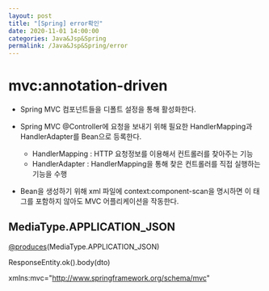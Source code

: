 ```yaml
---
layout: post
title: "[Spring] error확인"
date: 2020-11-01 14:00:00
categories: Java&Jsp&Spring
permalink: /Java&Jsp&Spring/error
---
```


# mvc:annotation-driven

- Spring MVC 컴포넌트들을 디폴트 설정을 통해 활성화한다.
- Spring MVC @Controller에 요청을 보내기 위해 필요한 HandlerMapping과 HandlerAdapter를 Bean으로 등록한다.
  - HandlerMapping : HTTP 요청정보를 이용해서 컨트롤러를 찾아주는 기능
  - HandlerAdapter : HandlerMapping을 통해 찾은 컨트롤러를 직접 실행하는 기능을 수행

- Bean을 생성하기 위해 xml 파일에 context:component-scan을 명시하면 이 태그를 포함하지 않아도 MVC 어플리케이션을 작동한다.



## MediaType.APPLICATION_JSON

 [@produces](https://github.com/produces)(MediaType.APPLICATION_JSON)

ResponseEntity.ok().body(dto)

xmlns:mvc="http://www.springframework.org/schema/mvc"